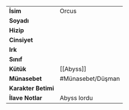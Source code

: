 |  |  |  
|---|---|  
| **İsim** | Orcus|  
| **Soyadı** | |  
| **Hizip** | |  
| **Cinsiyet** | |  
| **Irk** | |  
| **Sınıf** | |  
| **Kütük** | [[Abyss]]|  
| **Münasebet** | #Münasebet/Düşman|  
| **Karakter Betimi** | |  
| **İlave Notlar** | Abyss lordu|  
